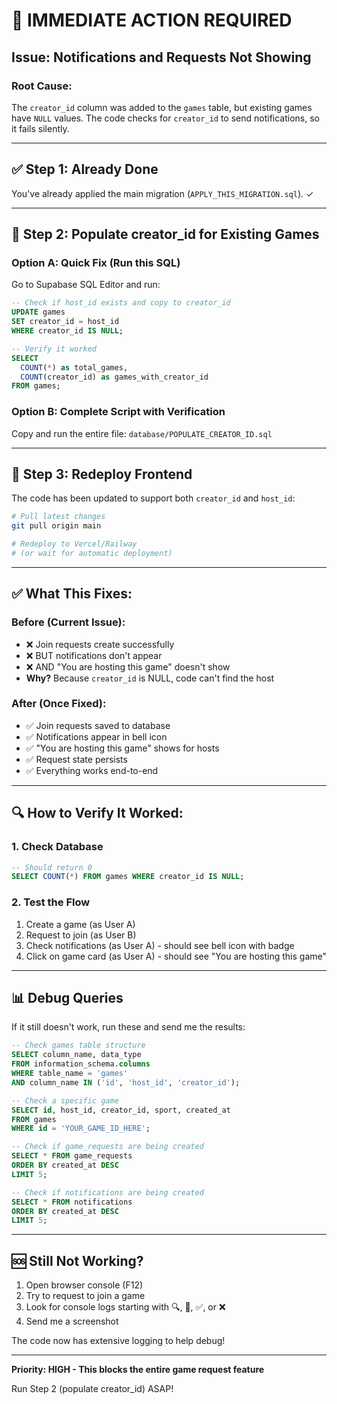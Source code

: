 # 🚨 IMMEDIATE ACTION REQUIRED

## Issue: Notifications and Requests Not Showing

### Root Cause:
The `creator_id` column was added to the `games` table, but existing games have `NULL` values. The code checks for `creator_id` to send notifications, so it fails silently.

---

## ✅ Step 1: Already Done
You've already applied the main migration (`APPLY_THIS_MIGRATION.sql`). ✓

---

## 🔧 Step 2: Populate creator_id for Existing Games

### Option A: Quick Fix (Run this SQL)
Go to Supabase SQL Editor and run:

```sql
-- Check if host_id exists and copy to creator_id
UPDATE games
SET creator_id = host_id
WHERE creator_id IS NULL;

-- Verify it worked
SELECT
  COUNT(*) as total_games,
  COUNT(creator_id) as games_with_creator_id
FROM games;
```

### Option B: Complete Script with Verification
Copy and run the entire file: `database/POPULATE_CREATOR_ID.sql`

---

## 🚀 Step 3: Redeploy Frontend

The code has been updated to support both `creator_id` and `host_id`:

```bash
# Pull latest changes
git pull origin main

# Redeploy to Vercel/Railway
# (or wait for automatic deployment)
```

---

## ✅ What This Fixes:

### Before (Current Issue):
- ❌ Join requests create successfully
- ❌ BUT notifications don't appear
- ❌ AND "You are hosting this game" doesn't show
- **Why?** Because `creator_id` is NULL, code can't find the host

### After (Once Fixed):
- ✅ Join requests saved to database
- ✅ Notifications appear in bell icon
- ✅ "You are hosting this game" shows for hosts
- ✅ Request state persists
- ✅ Everything works end-to-end

---

## 🔍 How to Verify It Worked:

### 1. Check Database
```sql
-- Should return 0
SELECT COUNT(*) FROM games WHERE creator_id IS NULL;
```

### 2. Test the Flow
1. Create a game (as User A)
2. Request to join (as User B)
3. Check notifications (as User A) - should see bell icon with badge
4. Click on game card (as User A) - should see "You are hosting this game"

---

## 📊 Debug Queries

If it still doesn't work, run these and send me the results:

```sql
-- Check games table structure
SELECT column_name, data_type
FROM information_schema.columns
WHERE table_name = 'games'
AND column_name IN ('id', 'host_id', 'creator_id');

-- Check a specific game
SELECT id, host_id, creator_id, sport, created_at
FROM games
WHERE id = 'YOUR_GAME_ID_HERE';

-- Check if game_requests are being created
SELECT * FROM game_requests
ORDER BY created_at DESC
LIMIT 5;

-- Check if notifications are being created
SELECT * FROM notifications
ORDER BY created_at DESC
LIMIT 5;
```

---

## 🆘 Still Not Working?

1. Open browser console (F12)
2. Try to request to join a game
3. Look for console logs starting with 🔍, 🎯, ✅, or ❌
4. Send me a screenshot

The code now has extensive logging to help debug!

---

**Priority: HIGH - This blocks the entire game request feature**

Run Step 2 (populate creator_id) ASAP!
